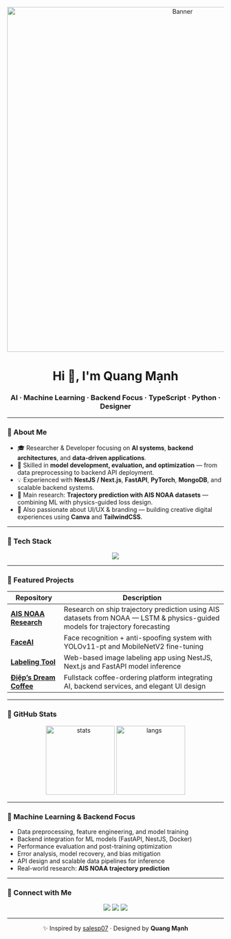 <!-- Banner -->
<p align="center">
  <img src="./PROFILE/Coffee_chi_yeu(2).png" alt="Banner" width="800"/>
</p>

<h1 align="center">Hi 👋, I'm Quang Mạnh</h1>
<h3 align="center">AI · Machine Learning · Backend Focus · TypeScript · Python · Designer</h3>

---

### 🌱 About Me
- 🎓 Researcher & Developer focusing on **AI systems**, **backend architectures**, and **data-driven applications**.  
- 🧠 Skilled in **model development, evaluation, and optimization** — from data preprocessing to backend API deployment.  
- 💡 Experienced with **NestJS / Next.js**, **FastAPI**, **PyTorch**, **MongoDB**, and scalable backend systems.  
- 🚀 Main research: **Trajectory prediction with AIS NOAA datasets** — combining ML with physics-guided loss design.  
- 🎨 Also passionate about UI/UX & branding — building creative digital experiences using **Canva** and **TailwindCSS**.  

---

### 🧰 Tech Stack
<p align="center">
  <img src="https://skillicons.dev/icons?i=python,typescript,pytorch,nestjs,nextjs,linux,mongodb,git,github,docker,fastapi,vscode,canva&perline=7" />
</p>

---

### 🚀 Featured Projects
| Repository | Description |
|-------------|-------------|
| [**AIS NOAA Research**](https://github.com/QuangManhAI/ais-noaa-research) | Research on ship trajectory prediction using AIS datasets from NOAA — LSTM & physics-guided models for trajectory forecasting |
| [**FaceAI**](https://github.com/QuangManhAI/reg_face) | Face recognition + anti-spoofing system with YOLOv11-pt and MobileNetV2 fine-tuning |
| [**Labeling Tool**](https://github.com/QuangManhAI/labeling) | Web-based image labeling app using NestJS, Next.js and FastAPI model inference |
| [**Điệp’s Dream Coffee**](https://github.com/QuangManhAI/coffee-platform) | Fullstack coffee-ordering platform integrating AI, backend services, and elegant UI design |

---

### 🧩 GitHub Stats
<p align="center">
  <img src="https://github-readme-stats.vercel.app/api?username=QuangManhAI&show_icons=true&theme=tokyonight" alt="stats" height="160"/>
  <img src="https://github-readme-stats.vercel.app/api/top-langs/?username=QuangManhAI&layout=compact&theme=tokyonight" alt="langs" height="160"/>
</p>

---

### 🤖 Machine Learning & Backend Focus
- Data preprocessing, feature engineering, and model training  
- Backend integration for ML models (FastAPI, NestJS, Docker)  
- Performance evaluation and post-training optimization  
- Error analysis, model recovery, and bias mitigation  
- API design and scalable data pipelines for inference  
- Real-world research: **AIS NOAA trajectory prediction**

---

### 🔗 Connect with Me
<p align="center">
  <a href="mailto:py.quangmanh.ai@gmail.com"><img src="https://img.shields.io/badge/Gmail-D14836?style=for-the-badge&logo=gmail&logoColor=white" /></a>
  <a href="https://www.linkedin.com/in/manh-nhu-pham-quang/"><img src="https://img.shields.io/badge/LinkedIn-0077B5?style=for-the-badge&logo=linkedin&logoColor=white" /></a>
  <a href="https://github.com/QuangManhAI"><img src="https://img.shields.io/badge/GitHub-100000?style=for-the-badge&logo=github&logoColor=white" /></a>
</p>

---

<p align="center">✨ Inspired by <a href="https://github.com/salesp07">salesp07</a> · Designed by <strong>Quang Mạnh</strong></p>
